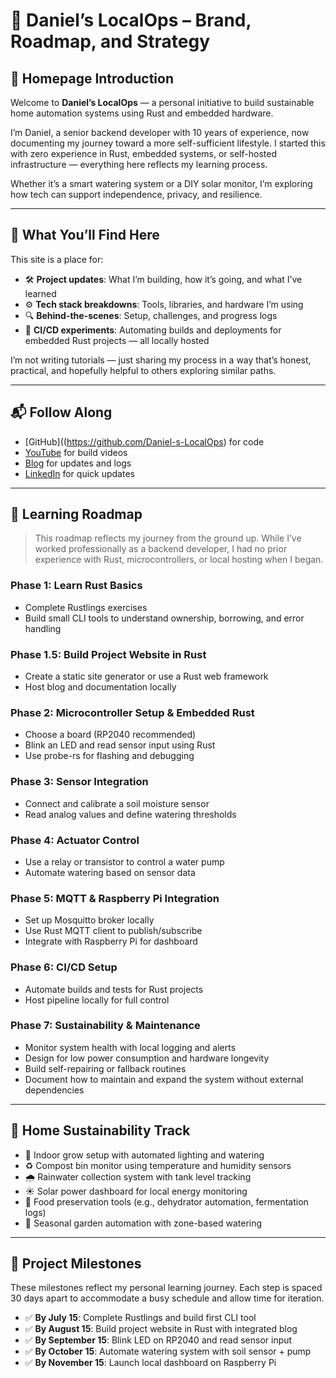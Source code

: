 # 🏡 Daniel’s LocalOps – Brand, Roadmap, and Strategy

## 👋 Homepage Introduction

Welcome to **Daniel’s LocalOps** — a personal initiative to build sustainable home automation systems using Rust and embedded hardware.

I’m Daniel, a senior backend developer with 10 years of experience, now documenting my journey toward a more self-sufficient lifestyle. I started this with zero experience in Rust, embedded systems, or self-hosted infrastructure — everything here reflects my learning process.

Whether it’s a smart watering system or a DIY solar monitor, I’m exploring how tech can support independence, privacy, and resilience.

---

## 🌱 What You’ll Find Here

This site is a place for:

- 🛠️ **Project updates**: What I’m building, how it’s going, and what I’ve learned  
- ⚙️ **Tech stack breakdowns**: Tools, libraries, and hardware I’m using  
- 🔍 **Behind-the-scenes**: Setup, challenges, and progress logs  
- 🔄 **CI/CD experiments**: Automating builds and deployments for embedded Rust projects — all locally hosted  

I’m not writing tutorials — just sharing my process in a way that’s honest, practical, and hopefully helpful to others exploring similar paths.

---

## 📬 Follow Along

- [GitHub]((https://github.com/Daniel-s-LocalOps) for code  
- [YouTube](https://www.youtube.com/@DanielsLocalOps) for build videos  
- [Blog](http://localhost/) for updates and logs  
- [LinkedIn]([https://twitter.com/](https://www.linkedin.com/in/daniel-richardson-935873151/)) for quick updates  

---

## 🧭 Learning Roadmap

> This roadmap reflects my journey from the ground up. While I’ve worked professionally as a backend developer, I had no prior experience with Rust, microcontrollers, or local hosting when I began.

### Phase 1: Learn Rust Basics
- Complete Rustlings exercises  
- Build small CLI tools to understand ownership, borrowing, and error handling  

### Phase 1.5: Build Project Website in Rust
- Create a static site generator or use a Rust web framework  
- Host blog and documentation locally  

### Phase 2: Microcontroller Setup & Embedded Rust
- Choose a board (RP2040 recommended)  
- Blink an LED and read sensor input using Rust  
- Use probe-rs for flashing and debugging  

### Phase 3: Sensor Integration
- Connect and calibrate a soil moisture sensor  
- Read analog values and define watering thresholds  

### Phase 4: Actuator Control
- Use a relay or transistor to control a water pump  
- Automate watering based on sensor data  

### Phase 5: MQTT & Raspberry Pi Integration
- Set up Mosquitto broker locally  
- Use Rust MQTT client to publish/subscribe  
- Integrate with Raspberry Pi for dashboard  

### Phase 6: CI/CD Setup
- Automate builds and tests for Rust projects  
- Host pipeline locally for full control  

### Phase 7: Sustainability & Maintenance
- Monitor system health with local logging and alerts  
- Design for low power consumption and hardware longevity  
- Build self-repairing or fallback routines  
- Document how to maintain and expand the system without external dependencies  

---

## 🏡 Home Sustainability Track

- 🌿 Indoor grow setup with automated lighting and watering  
- ♻️ Compost bin monitor using temperature and humidity sensors  
- 🌧️ Rainwater collection system with tank level tracking  
- ☀️ Solar power dashboard for local energy monitoring  
- 🥫 Food preservation tools (e.g., dehydrator automation, fermentation logs)  
- 🌱 Seasonal garden automation with zone-based watering  

---

## 📆 Project Milestones

These milestones reflect my personal learning journey. Each step is spaced 30 days apart to accommodate a busy schedule and allow time for iteration.

- ✅ **By July 15**: Complete Rustlings and build first CLI tool  
- ✅ **By August 15**: Build project website in Rust with integrated blog  
- ✅ **By September 15**: Blink LED on RP2040 and read sensor input  
- ✅ **By October 15**: Automate watering system with soil sensor + pump  
- ✅ **By November 15**: Launch local dashboard on Raspberry Pi  
